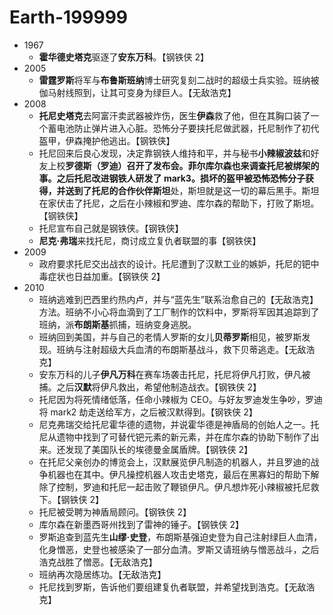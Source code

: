 # Earth-199999

- 1967
  - **霍华德史塔克**驱逐了**安东万科**。【钢铁侠 2】
- 2005
  - **雷霆罗斯**将军与**布鲁斯班纳**博士研究复刻二战时的超级士兵实验。班纳被伽马射线照到，让其可变身为绿巨人。【无敌浩克】
- 2008
  - **托尼史塔克**去阿富汗卖武器被炸伤，医生**伊森**救了他，但在其胸口装了一个蓄电池防止弹片进入心脏。恐怖分子要挟托尼做武器，托尼制作了初代盔甲，伊森掩护他逃出。【钢铁侠】
  - 托尼回来后良心发现，决定靠钢铁人维持和平，并与秘书**小辣椒波兹**和好友上校**罗德斯（罗迪）**召开了发布会。**菲尔库尔森**也来调查托尼被绑架的事。之后托尼改进钢铁人研发了 mark3。损坏的盔甲被恐怖恐怖分子获得，并送到了托尼的合作伙伴**斯坦**处，斯坦就是这一切的幕后黑手。斯坦在家伏击了托尼，之后在小辣椒和罗迪、库尔森的帮助下，打败了斯坦。【钢铁侠】
  - 托尼宣布自己就是钢铁侠。【钢铁侠】
  - **尼克·弗瑞**来找托尼，商讨成立复仇者联盟的事【钢铁侠】
- 2009
  - 政府要求托尼交出战衣的设计。托尼遭到了汉默工业的嫉妒，托尼的钯中毒症状也日益加重。【钢铁侠 2】
- 2010
  - 班纳逃难到巴西里约热内卢，并与“蓝先生”联系治愈自己的【无敌浩克】方法。班纳不小心将血滴到了工厂制作的饮料中，罗斯将军因其追踪到了班纳，派**布朗斯基**抓捕，班纳变身逃脱。
  - 班纳回到美国，并与自己的老情人罗斯的女儿**贝蒂罗斯**相见，被罗斯发现。班纳与注射超级大兵血清的布朗斯基战斗，救下贝蒂逃走。【无敌浩克】
  - 安东万科的儿子**伊凡万科**在赛车场袭击托尼，托尼将伊凡打败，伊凡被捕。之后**汉默**将伊凡救出，希望他制造战衣。【钢铁侠 2】
  - 托尼因为将死情绪低落，任命小辣椒为 CEO。与好友罗迪发生争吵，罗迪将 mark2 劫走送给军方，之后被汉默得到。【钢铁侠 2】
  - 尼克弗瑞交给托尼霍华德的遗物，并说霍华德是神盾局的创始人之一。托尼从遗物中找到了可替代钯元素的新元素，并在库尔森的协助下制作了出来。还发现了美国队长的埃德曼金属盾牌。【钢铁侠 2】
  - 在托尼父亲创办的博览会上，汉默展览伊凡制造的机器人，并且罗迪的战争机器也在其中。伊凡操控机器人攻击史塔克，最后在黑寡妇的帮助下解除了控制，罗迪和托尼一起击败了鞭锁伊凡。伊凡想炸死小辣椒被托尼救下。【钢铁侠 2】
  - 托尼被受聘为神盾局顾问。【钢铁侠 2】
  - 库尔森在新墨西哥州找到了雷神的锤子。【钢铁侠 2】
  - 罗斯追查到蓝先生**山缪·史登**，布朗斯基强迫史登为自己注射绿巨人血清，化身憎恶，史登也被感染了一部分血清。罗斯又请班纳与憎恶战斗，之后浩克战胜了憎恶。【无敌浩克】
  - 班纳再次隐居练功。【无敌浩克】
  - 托尼找到罗斯，告诉他们要组建复仇者联盟，并希望找到浩克。【无敌浩克】
